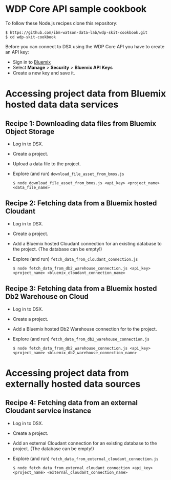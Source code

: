 # WDP Core API sample cookbook

To follow these Node.js recipes clone this repository:

 ```
 $ https://github.com/ibm-watson-data-lab/wdp-skit-cookbook.git
 $ cd wdp-skit-cookbook
 ```

Before you can connect to DSX using the WDP Core API you have to create an API key:
 * Sign in to [Bluemix](https://console.bluemix.net) 
 * Select **Manage** > **Security** > **Bluemix API Keys**
 * Create a new key and save it.

# Accessing project data from Bluemix hosted data data services
## Recipe 1: Downloading data files from Bluemix Object Storage
* Log in to DSX.  
* Create a project.
* Upload a data file to the project.
* Explore (and run) `download_file_asset_from_bmos.js`

  ```
  $ node download_file_asset_from_bmos.js <api_key> <project_name> <data_file_name>
  ```

## Recipe 2: Fetching data from a Bluemix hosted Cloudant 
* Log in to DSX.  
* Create a project.
* Add a Bluemix hosted Cloudant connection for an existing database to the project. (The database can be empty!)
* Explore (and run) `fetch_data_from_cloudant_connection.js`

  ```
  $ node fetch_data_from_db2_warehouse_connection.js <api_key> <project_name> <bluemix_cloudant_connection_name>
  ```
 
## Recipe 3: Fetching data from a Bluemix hosted Db2 Warehouse on Cloud
* Log in to DSX.  
* Create a project.
* Add a Bluemix hosted Db2 Warehouse connection for to the project.
* Explore (and run) `fetch_data_from_db2_warehouse_connection.js`

  ```
  $ node fetch_data_from_db2_warehouse_connection.js <api_key> <project_name> <bluemix_db2_warehouse_connection_name>
  ```

# Accessing project data from externally hosted data sources
## Recipe 4: Fetching data from an external Cloudant service instance
* Log in to DSX.  
* Create a project.
* Add an external Cloudant connection for an existing database to the project. (The database can be empty!)
* Explore (and run) `fetch_data_from_external_cloudant_connection.js`

  ```
  $ node fetch_data_from_external_cloudant_connection <api_key> <project_name> <external_cloudant_connection_name>
  ```
